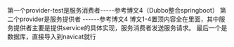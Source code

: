 第一个provider-test是服务消费者-----参考博文4（Dubbo整合springboot）
第二个provider是服务提供者 ------参考博文4
博文1-4置顶内容全在里面，其中服务提供者主要是提供service的具体实现，服务消费者发送服务请求。
最后一个是数据库，直接导入到navicat就行

